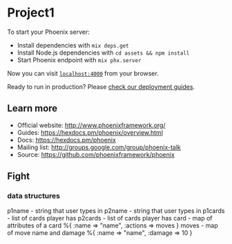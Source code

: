 # Project1

To start your Phoenix server:

  * Install dependencies with `mix deps.get`
  * Install Node.js dependencies with `cd assets && npm install`
  * Start Phoenix endpoint with `mix phx.server`

Now you can visit [`localhost:4000`](http://localhost:4000) from your browser.

Ready to run in production? Please [check our deployment guides](https://hexdocs.pm/phoenix/deployment.html).

## Learn more

  * Official website: http://www.phoenixframework.org/
  * Guides: https://hexdocs.pm/phoenix/overview.html
  * Docs: https://hexdocs.pm/phoenix
  * Mailing list: http://groups.google.com/group/phoenix-talk
  * Source: https://github.com/phoenixframework/phoenix

## Fight
### data structures
p1name - string that user types in
p2name - string that user types in
p1cards - list of cards player has
p2cards - list of cards player has
card - map of attributes of a card
	%{ :name => "name", :actions => moves }
moves - map of move name and damage
	%{ :name => "name", :damage => 10 }
